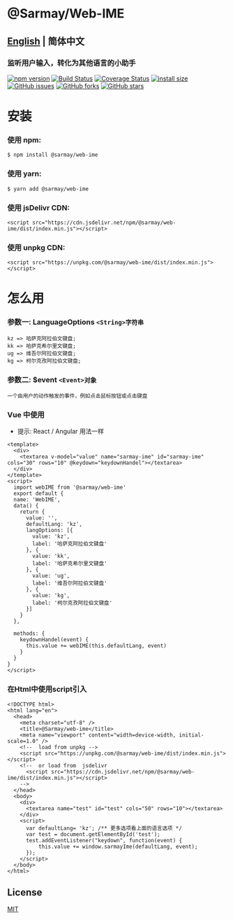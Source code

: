 # @Sarmay/Web-IME

## [English](https://github.com/Sarmay/sarmay-web-ime#readme) | 简体中文

### 监听用户输入，转化为其他语言的小助手

[![npm version](https://img.shields.io/npm/v/@sarmay/web-ime.svg?style=flat-square)](https://www.npmjs.org/package/@sarmay/web-ime)
[![Build Status](https://www.travis-ci.com/Sarmay/sarmay-web-ime.svg?branch=main)](https://www.travis-ci.com/Sarmay/sarmay-web-ime)    [![Coverage Status](https://coveralls.io/repos/github/Sarmay/sarmay-web-ime/badge.svg?branch=main)](https://coveralls.io/github/Sarmay/sarmay-web-ime?branch=main)   [![install size](https://packagephobia.now.sh/badge?p=@sarmay/web-ime)](https://packagephobia.now.sh/result?p=@sarmay/web-ime)
[![GitHub issues](https://img.shields.io/github/issues/Sarmay/sarmay-web-ime)](https://github.com/Sarmay/sarmay-web-ime/issues)   [![GitHub forks](https://img.shields.io/github/forks/Sarmay/sarmay-web-ime)](https://github.com/Sarmay/sarmay-web-ime/network)   [![GitHub stars](https://img.shields.io/github/stars/Sarmay/sarmay-web-ime)](https://github.com/Sarmay/sarmay-web-ime/stargazers)


# 安装

### 使用 npm:

```
$ npm install @sarmay/web-ime
```

### 使用 yarn:

```
$ yarn add @sarmay/web-ime
```

### 使用 jsDelivr CDN:

```
<script src="https://cdn.jsdelivr.net/npm/@sarmay/web-ime/dist/index.min.js"></script>
```
### 使用 unpkg CDN:

```
<script src="https://unpkg.com/@sarmay/web-ime/dist/index.min.js"></script>
```

# 怎么用

### 参数一: LanguageOptions `<String>字符串`

```
kz => 哈萨克阿拉伯文键盘;
kk => 哈萨克希尔里文键盘;
ug => 维吾尔阿拉伯文键盘;
kg => 柯尔克孜阿拉伯文键盘;
```

### 参数二: $event `<Event>对象`

```
一个由用户的动作触发的事件，例如点击鼠标按钮或点击键盘

```

###  Vue 中使用
-    提示: React / Angular  用法一样

```
<template>
  <div>
    <textarea v-model="value" name="sarmay-ime" id="sarmay-ime" cols="30" rows="10" @keydown="keydownHandel"></textarea>
  </div>
</template>
<script>
  import webIME from '@sarmay/web-ime'
  export default {
  name: 'WebIME',
  data() {
    return {
      value: '',
      defaultLang: 'kz',
      langOptions: [{
        value: 'kz',
        label: '哈萨克阿拉伯文键盘'
      }, {
        value: 'kk',
        label: '哈萨克希尔里文键盘'
      }, {
        value: 'ug',
        label: '维吾尔阿拉伯文键盘'
      }, {
        value: 'kg',
        label: '柯尔克孜阿拉伯文键盘'
      }]
    }
  },

  methods: {
    keydownHandel(event) {
      this.value += webIME(this.defaultLang, event)
    }
  }
}
</script>
```
### 在Html中使用script引入

```
<!DOCTYPE html>
<html lang="en">
  <head>
    <meta charset="utf-8" />
    <title>@Sarmay/web-ime</title>
    <meta name="viewport" content="width=device-width, initial-scale=1.0" />
    <!--  load from unpkg -->
    <script src="https://unpkg.com/@sarmay/web-ime/dist/index.min.js"></script>
    <!--  or load from  jsdelivr
      <script src="https://cdn.jsdelivr.net/npm/@sarmay/web-ime/dist/index.min.js"></script>
    -->
  </head>
  <body>
    <div>
      <textarea name="test" id="test" cols="50" rows="10"></textarea>
    </div>
    <script>
      var defaultLang= 'kz'; /** 更多选项看上面的语言选项 */
      var test = document.getElementById('test');
      test.addEventListener("keydown", function(event) {
          this.value += window.sarmayIme(defaultLang, event);
      });
    </script>
  </body>
</html>
```

## License

[MIT](LICENSE)